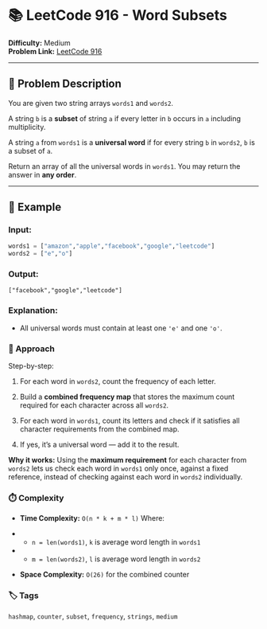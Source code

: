# 📚 LeetCode 916 - Word Subsets

**Difficulty:** Medium  
**Problem Link:** [LeetCode 916](https://leetcode.com/problems/word-subsets)

---

## 📘 Problem Description

You are given two string arrays `words1` and `words2`.

A string `b` is a **subset** of string `a` if every letter in `b` occurs in `a` including multiplicity.

A string `a` from `words1` is a **universal word** if for every string `b` in `words2`, `b` is a subset of `a`.

Return an array of all the universal words in `words1`. You may return the answer in **any order**.

---

## 🧪 Example

### Input:
```python
words1 = ["amazon","apple","facebook","google","leetcode"]
words2 = ["e","o"]
```

### Output:

`["facebook","google","leetcode"]`

### Explanation:

- All universal words must contain at least one `'e'` and one `'o'`.

### 🚀 Approach

Step-by-step:
1. For each word in `words2`, count the frequency of each letter.

2. Build a **combined frequency map** that stores the maximum count required for each character across all `words2`.

3. For each word in `words1`, count its letters and check if it satisfies all character requirements from the combined map.

4. If yes, it’s a universal word — add it to the result.

**Why it works:**
Using the **maximum requirement** for each character from `words2` lets us check each word in `words1` only once, against a fixed reference, instead of checking against each word in `words2` individually.

###  ⏱️ Complexity

- **Time Complexity:** `O(n * k + m * l)`
Where:

- - `n = len(words1)`, `k` is average word length in `words1`

- - `m = len(words2)`, `l` is average word length in `words2`

- **Space Complexity:** `O(26)` for the combined counter

### 🏷️ Tags
`hashmap`, `counter`, `subset`, `frequency`, `strings`, `medium`
